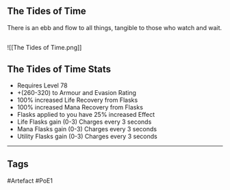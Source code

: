 ## The Tides of Time
There is an ebb and flow to all things,
tangible to those who watch and wait.
##
![[The Tides of Time.png]]
## The Tides of Time Stats
- Requires Level 78
- +(260-320) to Armour and Evasion Rating
- 100% increased Life Recovery from Flasks
- 100% increased Mana Recovery from Flasks
- Flasks applied to you have 25% increased Effect
- Life Flasks gain (0-3) Charges every 3 seconds
- Mana Flasks gain (0-3) Charges every 3 seconds
- Utility Flasks gain (0-3) Charges every 3 seconds


---
## Tags
#Artefact
#PoE1